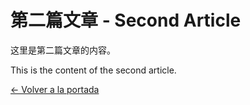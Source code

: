 <!DOCTYPE html>
<html lang="zh">
<head>
  <meta charset="UTF-8">
  <title>第二篇文章 - Second Article</title>
</head>
<body>
  <h1>第二篇文章 - Second Article</h1>
  <p>这里是第二篇文章的内容。</p>
  <p>This is the content of the second article.</p>
  <p><a href="../index.html">← Volver a la portada</a></p>
</body>
</html>

